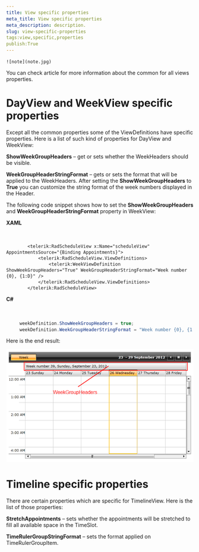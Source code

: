 ```yaml
---
title: View specific properties
meta_title: View specific properties
meta_description: description.
slug: view-specific-properties
tags:view,specific,properties
publish:True
---
```


    ![note](note.jpg)
    	

You can check [](0973c9f2-dad2-400b-be85-93bdef8c4de0) article for more information about the common for all views properties.

# DayView and WeekView specific properties

Except all the common properties some of the ViewDefinitions have specific properties. 
        Here is a list of such kind of properties for DayView and WeekView:

__ShowWeekGroupHeaders__ – get or sets whether the WeekHeaders should be visible.
        

__WeekGroupHeaderStringFormat__ – gets or sets the format that will be applied to the WeekHeaders. After setting the __ShowWeekGroupHeaders__ to 
        __True__ you can customize the string format of the week numbers displayed in the Header.
        

The following code snippet shows how to set the __ShowWeekGroupHeaders__ and __WeekGroupHeaderStringFormat__ property in WeekView:
        


 __XAML__
    

```XAML


        <telerik:RadScheduleView x:Name="scheduleView" AppointmentsSource="{Binding Appointments}">
            <telerik:RadScheduleView.ViewDefinitions>
                <telerik:WeekViewDefinition ShowWeekGroupHeaders="True" WeekGroupHeaderStringFormat="Week number {0}, {1:D}" />
            </telerik:RadScheduleView.ViewDefinitions>
        </telerik:RadScheduleView>

```




 __C#__
    

```C#


     weekDefinition.ShowWeekGroupHeaders = true;
	 weekDefinition.WeekGroupHeaderStringFormat = "Week number {0}, {1:D}";

```



Here is the end result:

![scheduleview features specific properties 1](images/scheduleview_features_specific_properties_1.png)

# Timeline specific properties

There are certain properties which are specific for TimelineView. Here is the list of those properties:

__StretchAppointments__ – sets whether the appointments will be stretched to fill all available space in the TimeSlot.
        

__TimeRulerGroupStringFormat__ – sets the format applied on TimeRulerGroupItem.
        
